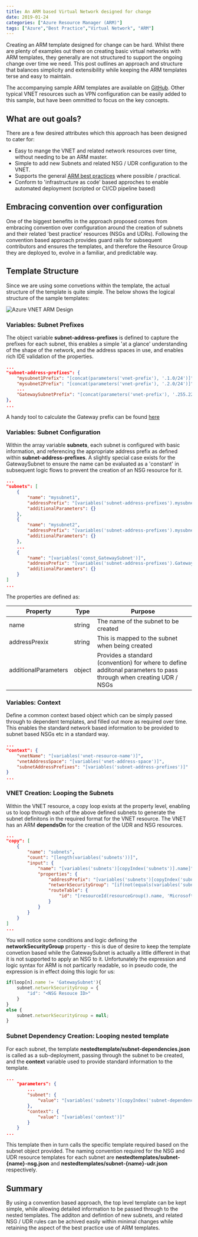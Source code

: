```yaml
---
title: An ARM based Virtual Network designed for change
date: 2019-01-24
categories: ["Azure Resource Manager (ARM)"]
tags: ["Azure","Best Practice","Virtual Network", "ARM"]
---
```


Creating an ARM template designed for change can be hard. Whilst there are plenty of examples out there on creating basic virtual networks with ARM templates, they generally are not structured to support the ongoing change over time we need. This post outlines an approach and structure that balances simplicity and extensibility while keeping the ARM templates terse and easy to maintain.
<!--more-->

The accompanying sample ARM templates are available on [GitHub](https://github.com/ross-mcdermott/azure-network-with-arm). Other typical VNET resources such as VPN configuration can be easily added to this sample, but have been ommitted to focus on the key concepts.

## What are out goals?

There are a few desired attributes which this approach has been designed to cater for:

- Easy to mange the VNET and related network resources over time, without needing to be an ARM master.
- Simple to add new Subnets and related NSG / UDR configuration to the VNET.
- Supports the general [ARM best practices](https://blogs.msdn.microsoft.com/mvpawardprogram/2018/05/01/azure-resource-manager/) where possible / practical.
- Conform to 'infrastructure as code' based approches to enable automated deployment (scripted or CI/CD pipeline based)

## Embracing convention over configuration

One of the biggest benefits in the approach proposed comes from embracing convention over configuration around the creation of subnets and their related 'best practice' resources (NSGs and UDRs). Following the convention based approach provides guard rails for subsequent contributors and ensures the templates, and therefore the Resource Group they are deployed to, evolve in a familiar, and predictable way.

## Template Structure

Since we are using some convetions within the template, the actual structure of the template is quite simple. The below shows the logical structure of the sample templates:

![Azure VNET ARM Design](/articles/azure-vnet-arm-templates/design.jpg)


### Variables: Subnet Prefixes

The object variable **subnet-address-prefixes** is defined to capture the prefixes for each subnet, this enables a simple 'at a glance' understanding of the shape of the network, and the address spaces in use, and enables rich IDE validation of the properties. 

```json
...
"subnet-address-prefixes": {
    "mysubnet1Prefix": "[concat(parameters('vnet-prefix'), '.1.0/24')]",
    "mysubnet2Prefix": "[concat(parameters('vnet-prefix'), '.2.0/24')]",
    ...
    "GatewaySubnetPrefix": "[concat(parameters('vnet-prefix'), '.255.224/27')]"
},
...
```

A handy tool to calculate the Gateway prefix can be found [here](https://gallery.technet.microsoft.com/scriptcenter/Address-prefix-calculator-a94b6eed)

### Variables: Subnet Configuration

Within the array variable **subnets**, each subnet is configured with basic information, and referencing the appropriate address prefix as defined within  **subnet-address-prefixes**. A slightly special case exists for the GatewaySubnet to ensure the name can be evaluated as a 'constant' in subsequent logic flows to prevent the creation of an NSG resource for it.

```json
...
"subnets": [
    {
        "name": "mysubnet1",
        "addressPrefix": "[variables('subnet-address-prefixes').mysubnet1Prefix]",
        "additionalParameters": {}
    },
    {
        "name": "mysubnet2",
        "addressPrefix": "[variables('subnet-address-prefixes').mysubnet2Prefix]",
        "additionalParameters": {}
    },
    ...
    {
        "name": "[variables('const_GatewaySubnet')]",
        "addressPrefix": "[variables('subnet-address-prefixes').GatewaySubnetPrefix]",
        "additionalParameters": {}
    }
]
...
```

The properties are defined as:

| Property             | Type   | Purpose                                                                                                            |
| -------------------- | ------ | ------------------------------------------------------------------------------------------------------------------ |
| name                 | string | The name of the subnet to be created                                                                               |
| addressPrexix        | string | This is mapped to the subnet when being created                                                                    |
| additionalParameters | object | Provides a standard (convention) for where to define additonal parameters to pass through when creating UDR / NSGs |


### Variables: Context

Define a common context based object which can be simply passed through to dependent templates, and filled out more as required over time. This enables the standard network based information to be provided to subnet based NSGs etc in a standard way.

```json
...
"context": {
    "vnetName": "[variables('vnet-resource-name')]",
    "vnetAddressSpace": "[variables('vnet-address-space')]",
    "subnetAddressPrefixes": "[variables('subnet-address-prefixes')]"
}
...
```

### VNET Creation: Looping the Subnets

Within the VNET resource, a copy loop exists at the property level, enabling us to loop through each of the above defined subnets to generate the subnet definitons in the required format for the VNET resource. The VNET has an ARM **dependsOn** for the creation of the UDR and NSG resources.

```json
...
"copy": [
    {
        "name": "subnets",
        "count": "[length(variables('subnets'))]",
        "input": {
            "name": "[variables('subnets')[copyIndex('subnets')].name]",
            "properties": {
                "addressPrefix": "[variables('subnets')[copyIndex('subnets')].addressPrefix]",
                "networkSecurityGroup": "[if(not(equals(variables('subnets')[copyIndex('subnets')].name,variables('const_GatewaySubnet'))), json(concat('{\"id\": \"', resourceId(resourceGroup().name, 'Microsoft.Network/networkSecurityGroups/', concat(variables('subnets')[copyIndex('subnets')].name,'-nsg')), '\"}')),json('null'))]",
                "routeTable": {
                    "id": "[resourceId(resourceGroup().name, 'Microsoft.Network/routeTables/', concat(variables('subnets')[copyIndex('subnets')].name,'-udr'))]"
                }
            }
        }
    }
]
...
```

You will notice some conditions and logic defining the **networkSecurityGroup** property - this is due of desire to keep the template convetion based while the GatewaySubnet is actually a little different in that it is not supported to apply an NSG to it. Unfortunately the expression and logic syntax for ARM is not particarly readable, so in pseudo code, the expression is in effect doing this logic for us:

```js
if(loop[n].name != 'GatewaySubnet'){ 
    subnet.networkSecurityGroup = {
        "id": "<NSG Resouce ID>"
    }
}
else {
    subnet.networkSecurityGroup = null;
}
```

### Subnet Dependency Creation: Looping nested template

For each subnet, the template **nestedtemplate/subnet-dependencies.json** is called as a sub-deployment, passing through the subnet to be created, and the **context** variable used to provide standard information to the template.

```json
...
    "parameters": {
        ...
        "subnet": {
            "value": "[variables('subnets')[copyIndex('subnet-dependency-loop')]]"
        },
        "context": {
            "value": "[variables('context')]"
        }
    }
...
```

This template then in turn calls the specific template required based on the subnet object provided. The naming convention required for the NSG and UDR resource templates for each subnet are **nestedtemplates/subnet-{name}-nsg.json** and **nestedtemplates/subnet-{name}-udr.json** respectively.

## Summary

By using a convention based approach, the top level template can be kept simple, while allowing detailed information to be passed through to the nested templates. The additon and defintion of new subnets, and related NSG / UDR rules can be achived easily within minimal changes while retaining the aspect of the best practice use of ARM templates.


